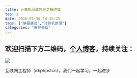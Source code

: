 ```yaml
---
title: 计算机组成原理之概述篇
top: 1
date: 2016-01-30 14:35:25
tags: ["编程基础","计算机原理"]
categories: "编程基础"
---
```


## 欢迎扫描下方二维码，[个人博客](https://www.phpst.cn)，持续关注：

![](https://ww1.sinaimg.cn/large/a616b9a4gy1g4xzv954a4j20760763yo.jpg)

互联网工程师（id:phpstcn），我们一起学习，一起进步

